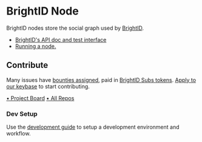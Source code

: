 # BrightID Node

BrightID nodes store the social graph used by [BrightID](https://github.com/BrightID/BrightID).

* [BrightID's API doc and test interface](https://app.swaggerhub.com/apis-docs/brightid/brightid/)
* [Running a node.](https://github.com/BrightID/BrightID-Node/wiki/Installation-Guide)

## Contribute

Many issues have [bounties assigned](https://github.com/orgs/BrightID/projects/2?card_filter_query=label%3A%22bounty+%F0%9F%92%8E%22), paid in [BrightID Subs tokens](https://uniswap.info/token/0x61ceac48136d6782dbd83c09f51e23514d12470a). [Apply to our keybase](https://keybase.io/team/brightid) to start contributing.

[• Project Board](https://github.com/orgs/BrightID/projects/2) [• All Repos](https://github.com/BrightID)

### Dev Setup

Use the [development guide](https://github.com/BrightID/BrightID-Node/wiki/Development-Guide) to setup a development environment and workflow.
